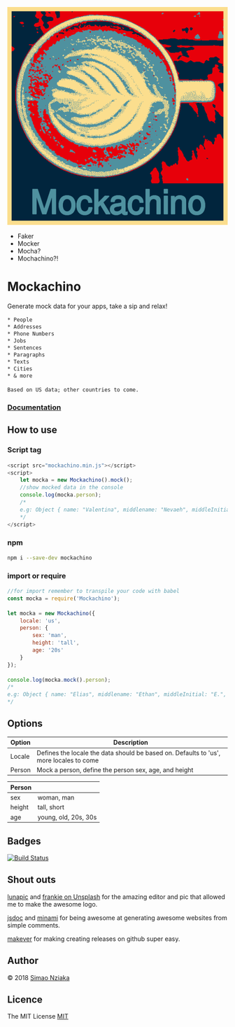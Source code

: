 
![Mockachino logo](./logo.gif)

- Faker
- Mocker
- Mocha?
- Mochachino?!

# Mockachino

Generate mock data for your apps, take a sip and relax!

    * People
    * Addresses
    * Phone Numbers
    * Jobs
    * Sentences
    * Paragraphs
    * Texts
    * Cities
    * & more

    Based on US data; other countries to come.

### [Documentation](https://akaizn-junior.github.io/mockachino/)

## How to use

### Script tag

```js
<script src="mockachino.min.js"></script>
<script>
    let mocka = new Mockachino().mock();
    //show mocked data in the console
    console.log(mocka.person);
    /*
    e.g: Object { name: "Valentina", middlename: "Nevaeh", middleInitial: "N.", lastname: "Adams", initials: "V.A", email: "valentina.adams@hotmail.com", academicTitle: "Prof.", sex: "woman", age: 23, height: "4.1", … }
    */
</script>
```

### npm

```bash
npm i --save-dev mockachino
```

### import or require

```js
//for import remember to transpile your code with babel
const mocka = require('Mockachino');

let mocka = new Mockachino({
    locale: 'us',
    person: {
        sex: 'man',
        height: 'tall',
        age: '20s'
    }
});

console.log(mocka.mock().person);
/*
e.g: Object { name: "Elias", middlename: "Ethan", middleInitial: "E.", lastname: "Coleman", initials: "E.C", email: "elias.coleman@hotmail.com", academicTitle: "Dr.", sex: "man", age: 25, height: "5.10", … }
*/
```

## Options

| Option | Description |
| --- | --- |
| Locale | Defines the locale the data should be based on. Defaults to 'us', more locales to come |
| Person | Mock a person, define the person sex, age, and height |

|Person||
|--|--|
|sex| woman, man|
|height| tall, short|
|age| young, old, 20s, 30s|

## Badges

[![Build Status](https://travis-ci.org/akaizn-junior/mockachino.svg?branch=master)](https://travis-ci.org/akaizn-junior/mockachino)

## Shout outs

[lunapic](https://www110.lunapic.com/editor/) and [frankie on Unsplash](https://unsplash.com/photos/F_EfOSXh0sI?utm_source=unsplash&utm_medium=referral&utm_content=creditCopyText) for the amazing editor and pic that allowed me to make the awesome logo.

[jsdoc](https://github.com/jsdoc3/jsdoc) and [minami](https://github.com/Nijikokun/minami) for being awesome at generating awesome websites from simple comments.

[makever](https://www.npmjs.com/package/makever) for making creating releases on github super easy.

## Author

&copy; 2018 [Simao Nziaka](https://simaonziaka.com)

## Licence

The MIT License [MIT](https://opensource.org/licenses/MIT)
